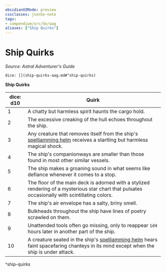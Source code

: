 ```yaml
---
obsidianUIMode: preview
cssclasses: json5e-note
tags:
- compendium/src/5e/aag
aliases: ["Ship Quirks"]
---
```

# Ship Quirks
*Source: Astral Adventurer's Guide* 

`dice: [](ship-quirks-aag.md#^ship-quirks)`

**Ship Quirks**

| dice: d10 | Quirk |
|-----------|-------|
| 1 | A chatty but harmless spirit haunts the cargo hold. |
| 2 | The excessive creaking of the hull echoes throughout the ship. |
| 3 | Any creature that removes itself from the ship's [spelljamming helm](/3-Mechanics/CLI/items/spelljamming-helm-aag.md) receives a startling but harmless magical shock. |
| 4 | The ship's companionways are smaller than those found in most other similar vessels. |
| 5 | The ship makes a groaning sound in what seems like defiance whenever it comes to a stop. |
| 6 | The floor of the main deck is adorned with a stylized rendering of a mysterious star chart that pulsates occasionally with scintillating colors. |
| 7 | The ship's air envelope has a salty, briny smell. |
| 8 | Bulkheads throughout the ship have lines of poetry scrawled on them. |
| 9 | Unattended tools often go missing, only to reappear `1d4` hours later in another part of the ship. |
| 10 | A creature seated in the ship's [spelljamming helm](/3-Mechanics/CLI/items/spelljamming-helm-aag.md) hears faint spacefaring chanteys in its mind except when the ship is under attack. |
^ship-quirks